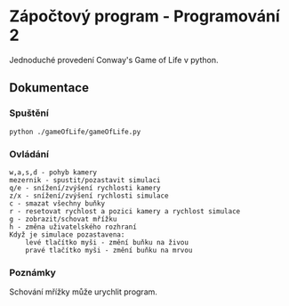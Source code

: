 # Zápočtový program - Programování 2
 
Jednoduché provedení Conway's Game of Life v python.

## Dokumentace
### Spuštění
`python ./gameOfLife/gameOfLife.py`
### Ovládání
```
w,a,s,d - pohyb kamery
mezernik - spustit/pozastavit simulaci
q/e - snížení/zvýšení rychlosti kamery
z/x - snížení/zvýšení rychlosti simulace
c - smazat všechny buňky
r - resetovat rychlost a pozici kamery a rychlost simulace
g - zobrazit/schovat mřížku
h - změna uživatelského rozhraní
Když je simulace pozastavena:
    levé tlačítko myši - změní buňku na živou
    pravé tlačítko myši - změní buňku na mrvou
```
### Poznámky
Schování mřížky může urychlit program.